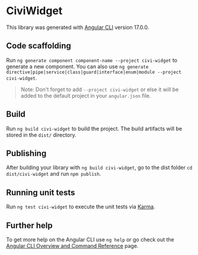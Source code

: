 # CiviWidget

This library was generated with [Angular CLI](https://github.com/angular/angular-cli) version 17.0.0.

## Code scaffolding

Run `ng generate component component-name --project civi-widget` to generate a new component. You can also use `ng generate directive|pipe|service|class|guard|interface|enum|module --project civi-widget`.
> Note: Don't forget to add `--project civi-widget` or else it will be added to the default project in your `angular.json` file. 

## Build

Run `ng build civi-widget` to build the project. The build artifacts will be stored in the `dist/` directory.

## Publishing

After building your library with `ng build civi-widget`, go to the dist folder `cd dist/civi-widget` and run `npm publish`.

## Running unit tests

Run `ng test civi-widget` to execute the unit tests via [Karma](https://karma-runner.github.io).

## Further help

To get more help on the Angular CLI use `ng help` or go check out the [Angular CLI Overview and Command Reference](https://angular.io/cli) page.
